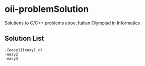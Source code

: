 # oii-problemSolution
Solutions to C/C++ problems about Italian Olympiad in Informatics

## Solution List

	-[easy1](easy1.c) 
	-easy2 
	-easy3
